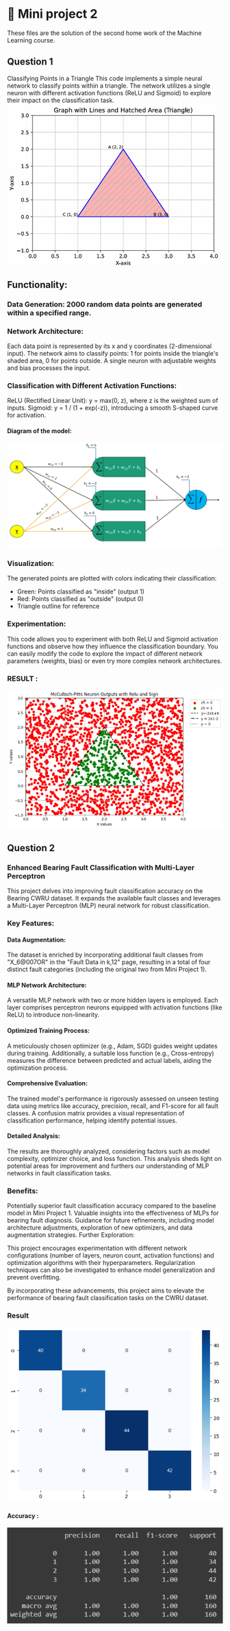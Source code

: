 
# 📗 Mini project 2
These files are the solution of the second home work of the Machine Learning course.

## Question 1 

Classifying Points in a Triangle
This code implements a simple neural network to classify points within a triangle. The network utilizes a single neuron with different activation functions (ReLU and Sigmoid) to explore their impact on the classification task.
![alt text](1_6.png)


## Functionality:

### Data Generation: 2000 random data points are generated within a specified range.

### Network Architecture:
Each data point is represented by its x and y coordinates (2-dimensional input).
The network aims to classify points: 1 for points inside the triangle's shaded area, 0 for points outside.
A single neuron with adjustable weights and bias processes the input.

### Classification with Different Activation Functions:
ReLU (Rectified Linear Unit): y = max(0, z), where z is the weighted sum of inputs.
Sigmoid: y = 1 / (1 + exp(-z)), introducing a smooth S-shaped curve for activation.

#### Diagram of the model: 

![alt text](1_8.png)

### Visualization:
 The generated points are plotted with colors indicating their classification:
- Green: Points classified as "inside" (output 1)
- Red: Points classified as "outside" (output 0)
- Triangle outline for reference

### Experimentation:

This code allows you to experiment with both ReLU and Sigmoid activation functions and observe how they influence the classification boundary. You can easily modify the code to explore the impact of different network parameters (weights, bias) or even try more complex network architectures.

### RESULT :
![alt text](1_5.png)


## Question 2 


### Enhanced Bearing Fault Classification with Multi-Layer Perceptron
This project delves into improving fault classification accuracy on the Bearing CWRU dataset. It expands the available fault classes and leverages a Multi-Layer Perceptron (MLP) neural network for robust classification.

### Key Features:

#### Data Augmentation: 
 The dataset is enriched by incorporating additional fault classes from "X_6@007OR" in the "Fault Data in k,12" page, resulting in a total of four distinct fault categories (including the original two from Mini Project 1).
#### MLP Network Architecture:
 A versatile MLP network with two or more hidden layers is employed. Each layer comprises perceptron neurons equipped with activation functions (like ReLU) to introduce non-linearity.
#### Optimized Training Process:
 A meticulously chosen optimizer (e.g., Adam, SGD) guides weight updates during training. Additionally, a suitable loss function (e.g., Cross-entropy) measures the difference between predicted and actual labels, aiding the optimization process.

#### Comprehensive Evaluation:
 The trained model's performance is rigorously assessed on unseen testing data using metrics like accuracy, precision, recall, and F1-score for all fault classes. A confusion matrix provides a visual representation of classification performance, helping identify potential issues.

#### Detailed Analysis:
 The results are thoroughly analyzed, considering factors such as model complexity, optimizer choice, and loss function. This analysis sheds light on potential areas for improvement and furthers our understanding of MLP networks in fault classification tasks.

### Benefits:

Potentially superior fault classification accuracy compared to the baseline model in Mini Project 1.
Valuable insights into the effectiveness of MLPs for bearing fault diagnosis.
Guidance for future refinements, including model architecture adjustments, exploration of new optimizers, and data augmentation strategies.
Further Exploration:

This project encourages experimentation with different network configurations (number of layers, neuron count, activation functions) and optimization algorithms with their hyperparameters. Regularization techniques can also be investigated to enhance model generalization and prevent overfitting.

By incorporating these advancements, this project aims to elevate the performance of bearing fault classification tasks on the CWRU dataset.

### Result

![alt text](2_10.png)

#### Accuracy :

![alt text](2_11.png)